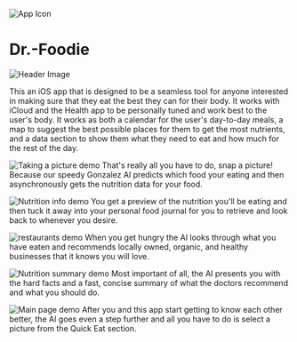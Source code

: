 ![App Icon](https://github.com/Aries-Sciences-LLC/Dr.-Foodie/blob/master/iOS%20Icons%20(App%20Icon)/RoundedIcon.png)
# Dr.-Foodie
![Header Image](https://github.com/Aries-Sciences-LLC/Dr.-Foodie/blob/master/advertising/Ozan%20Mirza%202021%20Submission.png)

This an iOS app that is designed to be a seamless tool for anyone interested in making sure that they eat the best they can for their body. It works with iCloud and the Health app to be personally tuned and work best to the user's body. It works as both a calendar for the user's day-to-day meals, a map to suggest the best possible places for them to get the most nutrients, and a data section to show them what they need to eat and how much for the rest of the day.

![Taking a picture demo](https://github.com/Aries-Sciences-LLC/Dr.-Foodie/blob/master/advertising/iPhone%20XR%20mockups/finished/4.png)
That's really all you have to do, snap a picture! Because our speedy Gonzalez AI predicts which food your eating and then asynchronously gets the nutrition data for your food.

![Nutrition info demo](https://github.com/Aries-Sciences-LLC/Dr.-Foodie/blob/master/advertising/iPhone%20XR%20mockups/finished/5.png)
You get a preview of the nutrition you'll be eating and then tuck it away into your personal food journal for you to retrieve and look back to whenever you desire.

![restaurants demo](https://github.com/Aries-Sciences-LLC/Dr.-Foodie/blob/master/advertising/iPhone%20XR%20mockups/finished/2.png)
When you get hungry the AI looks through what you have eaten and recommends locally owned, organic, and healthy businesses that it knows you will love.

![Nutrition summary demo](https://github.com/Aries-Sciences-LLC/Dr.-Foodie/blob/master/advertising/iPhone%20XR%20mockups/finished/3.png)
Most important of all, the AI presents you with the hard facts and a fast, concise summary of what the doctors recommend and what you should do.

![Main page demo](https://github.com/Aries-Sciences-LLC/Dr.-Foodie/blob/master/advertising/iPhone%20XR%20mockups/finished/1.png)
After you and this app start getting to know each other better, the AI goes even a step further and all you have to do is select a picture from the Quick Eat section.
